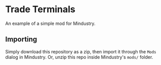 # Trade Terminals
An example of a simple mod for Mindustry.

## Importing

Simply download this repository as a zip, then import it through the `Mods` dialog in Mindustry. Or, unzip this repo inside Mindustry's `mods/` folder.
